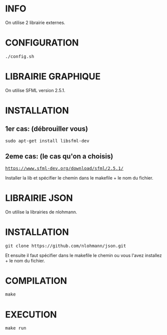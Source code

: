 # INFO

On utilise 2 librairie externes.

# CONFIGURATION

<pre>
./config.sh
</pre>

# LIBRAIRIE GRAPHIQUE

On utilise SFML version 2.5.1.

# INSTALLATION

## 1er cas: (débrouiller vous)
<pre>
sudo apt-get install libsfml-dev
</pre>

## 2eme cas: (le cas qu'on a choisis)
<pre>
<a href="https://www.sfml-dev.org/download/sfml/2.5.1/">https://www.sfml-dev.org/download/sfml/2.5.1/<a>
</pre>
Installer la lib et spécifier le chemin dans le makefile + le nom du 
fichier.

# LIBRAIRIE JSON

On utilise la librairies de nlohmann.

# INSTALLATION

<pre>
git clone https://github.com/nlohmann/json.git
</pre>

Et ensuite il faut spécifier dans le makefile le chemin ou vous l'avez 
installez + le nom du fichier.

# COMPILATION

<pre>
make
</pre>

# EXECUTION

<pre>
make run
</pre>
